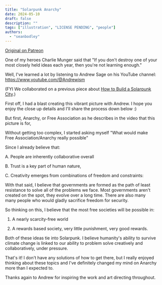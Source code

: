 ```yaml
---
title: "Solarpunk Anarchy"
date: 2024-05-10
draft: false
description: ""
tags: ["illustration", "LICENSE PENDING", "people"]
authors:
  - "seanbodley"
---
```


[Original on Patreon](https://www.patreon.com/posts/solarpunk-with-103968472)

One of my heroes Charlie Munger said that "If you don't destroy one of your most closely held ideas each year, then you're not learning enough."

Well, I've learned a lot by listening to Andrew Sage on his YouTube channel: https://www.youtube.com/@Andrewism

(FYI We collaborated on a previous piece about [How to Build a Solarpunk City](/art/sean-bodley-solarpunk-city/).)

First off, I had a blast creating this vibrant picture with Andrew. I hope you enjoy the close up details and I'll share the process down below :)

But first, Anarchy, or Free Association as he describes in the video that this picture is for,

Without getting too complex, I started asking myself "What would make Free Association/Anarchy really possible"

Since I already believe that:

A. People are inherently collaborative overall

B. Trust is a key part of human nature,

C. Creativity emerges from combinations of freedom and constraints:

With that said, I believe that governments are formed as the path of least resistance to solve all of the problems we face. Most governments aren't created on the spot, they evolve over a long time. There are also many many people who would gladly sacrifice freedom for security.

So thinking on this, I believe that the most free societies will be possible in:

1. A nearly scarcity-free world

2. A rewards based society, very little punishment, very good rewards.

Both of these ideas tie into Solarpunk. I believe humanity's ability to survive climate change is linked to our ability to problem solve creatively and collaboratively, under pressure.

That's it! I don't have any solutions of how to get there, but I really enjoyed thinking about these topics and I've definitely changed my mind on Anarchy more than I expected to.

Thanks again to Andrew for inspiring the work and art directing throughout.

